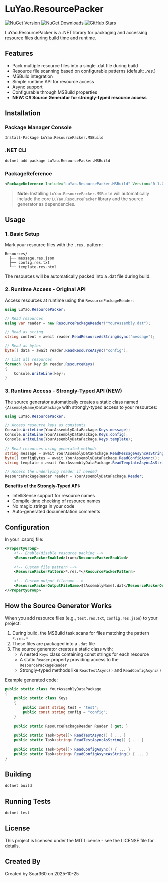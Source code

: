 # LuYao.ResourcePacker

[![NuGet Version](https://img.shields.io/nuget/v/LuYao.ResourcePacker)](https://www.nuget.org/packages/LuYao.ResourcePacker/)
[![NuGet Downloads](https://img.shields.io/nuget/dt/LuYao.ResourcePacker)](https://www.nuget.org/packages/LuYao.ResourcePacker/)
[![GitHub Stars](https://img.shields.io/github/stars/coderbusy/luyao-resource-packer?style=social)](https://github.com/coderbusy/luyao-resource-packer/stargazers)

LuYao.ResourcePacker is a .NET library for packaging and accessing resource files during build time and runtime.

## Features

- Pack multiple resource files into a single .dat file during build
- Resource file scanning based on configurable patterns (default: *.res.*)
- MSBuild integration
- Simple runtime API for resource access
- Async support
- Configurable through MSBuild properties
- **NEW: C# Source Generator for strongly-typed resource access**

## Installation

### Package Manager Console
```
Install-Package LuYao.ResourcePacker.MSBuild
```

### .NET CLI
```bash
dotnet add package LuYao.ResourcePacker.MSBuild
```

### PackageReference
```xml
<PackageReference Include="LuYao.ResourcePacker.MSBuild" Version="0.1.0" />
```

> **Note**: Installing `LuYao.ResourcePacker.MSBuild` will automatically include the core `LuYao.ResourcePacker` library and the source generator as dependencies.

## Usage

### 1. Basic Setup

Mark your resource files with the `.res.` pattern:
```
Resources/
  ├── message.res.json
  ├── config.res.txt
  └── template.res.html
```

The resources will be automatically packed into a .dat file during build.

### 2. Runtime Access - Original API

Access resources at runtime using the `ResourcePackageReader`:

```csharp
using LuYao.ResourcePacker;

// Read resources
using var reader = new ResourcePackageReader("YourAssembly.dat");

// Read as string
string content = await reader.ReadResourceAsStringAsync("message");

// Read as bytes
byte[] data = await reader.ReadResourceAsync("config");

// List all resources
foreach (var key in reader.ResourceKeys)
{
    Console.WriteLine(key);
}
```

### 3. Runtime Access - Strongly-Typed API (NEW)

The source generator automatically creates a static class named `{AssemblyName}DataPackage` with strongly-typed access to your resources:

```csharp
using LuYao.ResourcePacker;

// Access resource keys as constants
Console.WriteLine(YourAssemblyDataPackage.Keys.message);
Console.WriteLine(YourAssemblyDataPackage.Keys.config);
Console.WriteLine(YourAssemblyDataPackage.Keys.template);

// Read resources using generated methods
string message = await YourAssemblyDataPackage.ReadMessageAsyncAsString();
byte[] configBytes = await YourAssemblyDataPackage.ReadConfigAsync();
string template = await YourAssemblyDataPackage.ReadTemplateAsyncAsString();

// Access the underlying reader if needed
ResourcePackageReader reader = YourAssemblyDataPackage.Reader;
```

**Benefits of the Strongly-Typed API:**
- IntelliSense support for resource names
- Compile-time checking of resource names
- No magic strings in your code
- Auto-generated documentation comments

## Configuration

In your .csproj file:

```xml
<PropertyGroup>
    <!-- Enable/disable resource packing -->
    <ResourcePackerEnabled>true</ResourcePackerEnabled>
    
    <!-- Custom file pattern -->
    <ResourcePackerPattern>*.res.*</ResourcePackerPattern>
    
    <!-- Custom output filename -->
    <ResourcePackerOutputFileName>$(AssemblyName).dat</ResourcePackerOutputFileName>
</PropertyGroup>
```

## How the Source Generator Works

When you add resource files (e.g., `test.res.txt`, `config.res.json`) to your project:

1. During build, the MSBuild task scans for files matching the pattern `*.res.*`
2. These files are packaged into a `.dat` file
3. The source generator creates a static class with:
   - A nested `Keys` class containing const strings for each resource
   - A static `Reader` property providing access to the `ResourcePackageReader`
   - Strongly-typed methods like `ReadTestAsync()` and `ReadConfigAsync()`

Example generated code:
```csharp
public static class YourAssemblyDataPackage
{
    public static class Keys
    {
        public const string test = "test";
        public const string config = "config";
    }
    
    public static ResourcePackageReader Reader { get; }
    
    public static Task<byte[]> ReadTestAsync() { ... }
    public static Task<string> ReadTestAsyncAsString() { ... }
    
    public static Task<byte[]> ReadConfigAsync() { ... }
    public static Task<string> ReadConfigAsyncAsString() { ... }
}
```

## Building

```bash
dotnet build
```

## Running Tests

```bash
dotnet test
```

## License

This project is licensed under the MIT License - see the LICENSE file for details.

## Created By

Created by Soar360 on 2025-10-25
